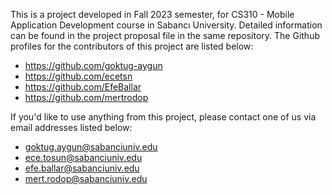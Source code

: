 This is a project developed in Fall 2023 semester, for CS310 - Mobile Application Development course in Sabancı University. Detailed information can be found in the project proposal file in the same repository. The Github profiles for the contributors of this project are listed below:

- https://github.com/goktug-aygun
- https://github.com/ecetsn
- https://github.com/EfeBallar
- https://github.com/mertrodop

If you'd like to use anything from this project, please contact one of us via email addresses listed below:

- goktug.aygun@sabanciuniv.edu
- ece.tosun@sabanciuniv.edu
- efe.ballar@sabanciuniv.edu
- mert.rodop@sabanciuniv.edu
